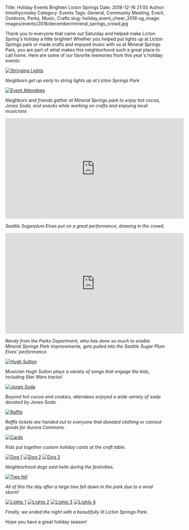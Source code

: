 Title: Holiday Events Brighten Licton Springs
Date: 2018-12-16 21:00
Author: timothycrosley
Category: Events
Tags: General, Community Meeting, Event, Outdoors, Parks, Music, Crafts
slug: holiday_event_cheer_2018
og_image: images/events/2018/december/mineral_springs_crowd.jpg

Thank you to everyone that came out Saturday and helped make Licton Spring's holiday a little brighter! Whether you helped put lights up at Licton Springs park or made crafts and enjoyed music with us at Mineral Springs Park, you are part of what makes this neighborhood such a great place to call home. Here are some of our favorite memories from this year's holiday events:

[![Stringing Lights](/images/events/2018/december/lights_strung.jpg)](/images/events/2018/december/lights_strung.jpg)

*Neighbors get up early to string lights up at Licton Springs Park*

[![Event Attendees](images/events/2018/december/mineral_springs_crowd.jpg)](images/events/2018/december/mineral_springs_crowd.jpg)

*Neighbors and friends gather at Mineral Springs park to enjoy hot cocoa, Jones Soda, and snacks while working on crafts and enjoying local musicians*

<iframe width="560" height="315" src="https://www.youtube.com/embed/-WD8N4TO0go" frameborder="0" allow="accelerometer; autoplay; encrypted-media; gyroscope; picture-in-picture" allowfullscreen></iframe>

*Seattle Sugarplum Elves put on a great performance, drawing in the crowd.*

<iframe width="560" height="315" src="https://www.youtube.com/embed/pXHwu5DEvQs" frameborder="0" allow="accelerometer; autoplay; encrypted-media; gyroscope; picture-in-picture" allowfullscreen></iframe>

*Randy from the Parks Department, who has done so much to enable Mineral Springs Park improvements, gets pulled into the Seattle Sugar Plum Elves' performance.*

[![Hugh Sutton](images/events/2018/december/hugh.jpg)](images/events/2018/december/hugh.jpg)

*Musician Hugh Sutton plays a variety of songs that engage the kids, including Star Wars tracks!*

[![Jones Soda](images/events/2018/december/jones.jpg)](images/events/2018/december/jones.jpg)

*Beyond hot cocoa and cookies, attendees enjoyed a wide variety of soda donated by Jones Soda.*

[![Raffle](images/events/2018/december/raffle.jpg)](images/events/2018/december/raffle.jpg)

*Raffle tickets are handed out to everyone that donated clothing or canned goods for Aurora Commons.*

[![Cards](images/events/2018/december/cards.jpg)](images/events/2018/december/cards.jpg)

*Kids put together custom holiday cards at the craft table.*

[![Dog 1](images/events/2018/december/dog_1.jpg)](images/events/2018/december/dog_1.jpg)
[![Dog 2](images/events/2018/december/dog_2.jpg)](images/events/2018/december/dog_2.jpg)
[![Dog 3](images/events/2018/december/dog_3.jpg)](images/events/2018/december/dog_3.jpg)

*Neighborhood dogs said hello during the festivities.*

[![Tree fell](images/events/2018/december/tree.jpg)](images/events/2018/december/tree.jpg)

*All of this the day after a large tree fell down in the park due to a wind storm!*

[![Lights 1](images/events/2018/december/lights_1.jpg)](images/events/2018/december/lights_1.jpg)
[![Lights 2](images/events/2018/december/lights_2.jpg)](images/events/2018/december/lights_2.jpg)
[![Lights 3](images/events/2018/december/lights_3.jpg)](images/events/2018/december/lights_3.jpg)
[![Lights 4](images/events/2018/december/lights_4.jpg)](images/events/2018/december/lights_4.jpg)

*Finally, we ended the night with a beautifully lit Licton Springs Park.*

Hope you have a great holiday season!
